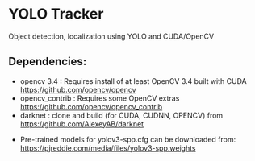 
# YOLO Tracker
Object detection, localization using YOLO and CUDA/OpenCV

Dependencies:
----------------
- opencv 3.4 : Requires install of at least OpenCV 3.4 built with CUDA https://github.com/opencv/opencv
- opencv_contrib : Requires some OpenCV extras https://github.com/opencv/opencv_contrib
- darknet : clone and build (for CUDA, CUDNN, OPENCV) from https://github.com/AlexeyAB/darknet 

* Pre-trained models for yolov3-spp.cfg can be downloaded from: https://pjreddie.com/media/files/yolov3-spp.weights

